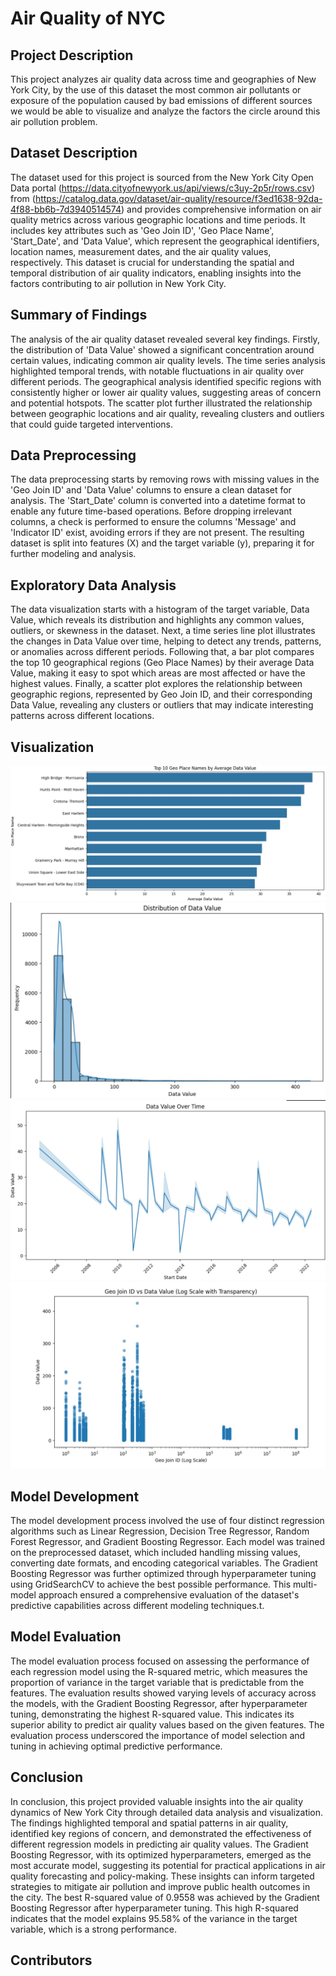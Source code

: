 # Air Quality of NYC

## Project Description
This project analyzes air quality data across time and geographies of New York City, by the use of this dataset the most common air pollutants or exposure of the population caused by bad emissions of different sources we would be able to visualize and analyze the factors the circle around this air pollution problem.

## Dataset Description
The dataset used for this project is sourced from the New York City Open Data portal (https://data.cityofnewyork.us/api/views/c3uy-2p5r/rows.csv) from (https://catalog.data.gov/dataset/air-quality/resource/f3ed1638-92da-4f88-bb6b-7d3940514574) and provides comprehensive information on air quality metrics across various geographic locations and time periods. It includes key attributes such as 'Geo Join ID', 'Geo Place Name', 'Start_Date', and 'Data Value', which represent the geographical identifiers, location names, measurement dates, and the air quality values, respectively. This dataset is crucial for understanding the spatial and temporal distribution of air quality indicators, enabling insights into the factors contributing to air pollution in New York City.

## Summary of Findings
The analysis of the air quality dataset revealed several key findings. Firstly, the distribution of 'Data Value' showed a significant concentration around certain values, indicating common air quality levels. The time series analysis highlighted temporal trends, with notable fluctuations in air quality over different periods. The geographical analysis identified specific regions with consistently higher or lower air quality values, suggesting areas of concern and potential hotspots. The scatter plot further illustrated the relationship between geographic locations and air quality, revealing clusters and outliers that could guide targeted interventions.

## Data Preprocessing
The data preprocessing starts by removing rows with missing values in the 'Geo Join ID' and 'Data Value' columns to ensure a clean dataset for analysis. The 'Start_Date' column is converted into a datetime format to enable any future time-based operations. Before dropping irrelevant columns, a check is performed to ensure the columns 'Message' and 'Indicator ID' exist, avoiding errors if they are not present. The resulting dataset is split into features (X) and the target variable (y), preparing it for further modeling and analysis.

## Exploratory Data Analysis
The data visualization starts with a histogram of the target variable, Data Value, which reveals its distribution and highlights any common values, outliers, or skewness in the dataset. Next, a time series line plot illustrates the changes in Data Value over time, helping to detect any trends, patterns, or anomalies across different periods. Following that, a bar plot compares the top 10 geographical regions (Geo Place Names) by their average Data Value, making it easy to spot which areas are most affected or have the highest values. Finally, a scatter plot explores the relationship between geographic regions, represented by Geo Join ID, and their corresponding Data Value, revealing any clusters or outliers that may indicate interesting patterns across different locations.

## Visualization
![Bar](./Visualization%20Images/bar%20plot.jpg)
![Histogram](./Visualization%20Images/histogram.jpg)
![Line](./Visualization%20Images/line%20plot.jpg)
![Scatter](./Visualization%20Images/scatterreal.jpg)

## Model Development
The model development process involved the use of four distinct regression algorithms such as Linear Regression, Decision Tree Regressor, Random Forest Regressor, and Gradient Boosting Regressor. Each model was trained on the preprocessed dataset, which included handling missing values, converting date formats, and encoding categorical variables. The Gradient Boosting Regressor was further optimized through hyperparameter tuning using GridSearchCV to achieve the best possible performance. This multi-model approach ensured a comprehensive evaluation of the dataset's predictive capabilities across different modeling techniques.t.

## Model Evaluation
The model evaluation process focused on assessing the performance of each regression model using the R-squared metric, which measures the proportion of variance in the target variable that is predictable from the features. The evaluation results showed varying levels of accuracy across the models, with the Gradient Boosting Regressor, after hyperparameter tuning, demonstrating the highest R-squared value. This indicates its superior ability to predict air quality values based on the given features. The evaluation process underscored the importance of model selection and tuning in achieving optimal predictive performance.

## Conclusion
In conclusion, this project provided valuable insights into the air quality dynamics of New York City through detailed data analysis and visualization. The findings highlighted temporal and spatial patterns in air quality, identified key regions of concern, and demonstrated the effectiveness of different regression models in predicting air quality values. The Gradient Boosting Regressor, with its optimized hyperparameters, emerged as the most accurate model, suggesting its potential for practical applications in air quality forecasting and policy-making. These insights can inform targeted strategies to mitigate air pollution and improve public health outcomes in the city. The best R-squared value of 0.9558 was achieved by the Gradient Boosting Regressor after hyperparameter tuning. This high R-squared indicates that the model explains 95.58% of the variance in the target variable, which is a strong performance. 

## Contributors
